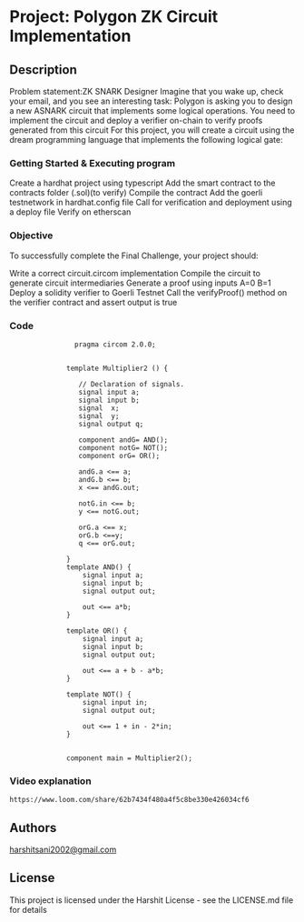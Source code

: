 # Project:  Polygon ZK Circuit Implementation

## Description

Problem statement:ZK SNARK Designer Imagine that you wake up, check your email, and you see an interesting task: Polygon is asking you to design a new ASNARK circuit that implements some logical operations. You need to implement the circuit and deploy a verifier on-chain to verify proofs generated from this circuit 
For this project, you will create a circuit using the dream programming language that implements the following logical gate:



### Getting Started & Executing program

Create a hardhat project using typescript
Add the smart contract to the contracts folder (.sol)(to verify)
Compile the contract
Add the goerli testnetwork in hardhat.config file
Call for verification and deployment using a deploy file
Verify on etherscan


### Objective
  
  To successfully complete the Final Challenge, your project should:
  
  Write a correct circuit.circom implementation
  Compile the circuit to generate circuit intermediaries
  Generate a proof using inputs A=0 B=1
  Deploy a solidity verifier to Goerli Testnet
  Call the verifyProof() method on the verifier contract and assert output is true

### Code
```
                pragma circom 2.0.0;
              
             
              template Multiplier2 () {  
              
                 // Declaration of signals.  
                 signal input a;  
                 signal input b; 
                 signal  x;
                 signal  y; 
                 signal output q;  
              
                 component andG= AND();
                 component notG= NOT();
                 component orG= OR();
              
                 andG.a <== a;
                 andG.b <== b;
                 x <== andG.out;
              
                 notG.in <== b;
                 y <== notG.out;
              
                 orG.a <== x;
                 orG.b <==y;
                 q <== orG.out;
              
              }
              template AND() {
                  signal input a;
                  signal input b;
                  signal output out;
              
                  out <== a*b;
              }
              
              template OR() {
                  signal input a;
                  signal input b;
                  signal output out;
              
                  out <== a + b - a*b;
              }
              
              template NOT() {
                  signal input in;
                  signal output out;
              
                  out <== 1 + in - 2*in;
              }
              
              
              component main = Multiplier2();
```
### Video explanation
  ```https://www.loom.com/share/62b7434f480a4f5c8be330e426034cf6```
## Authors

harshitsani2002@gmail.com


## License

This project is licensed under the Harshit License - see the LICENSE.md file for details


